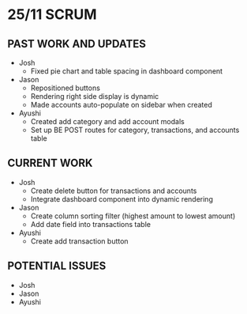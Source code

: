 # 25/11 SCRUM

## PAST WORK AND UPDATES
- Josh
  - Fixed pie chart and table spacing in dashboard component
- Jason
  - Repositioned buttons
  - Rendering right side display is dynamic
  - Made accounts auto-populate on sidebar when created
- Ayushi
  - Created add category and add account modals
  - Set up BE POST routes for category, transactions, and accounts table 

## CURRENT WORK
- Josh
  - Create delete button for transactions and accounts
  - Integrate dashboard component into dynamic rendering
- Jason
  - Create column sorting filter (highest amount to lowest amount)
  - Add date field into transactions table
- Ayushi
  - Create add transaction button

## POTENTIAL ISSUES
- Josh
- Jason
- Ayushi